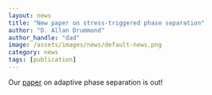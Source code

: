 ```yaml
---
layout: news
title: "New paper on stress-triggered phase separation"
author: "D. Allan Drummond"
author_handle: "dad"
image: /assets/images/news/default-news.png
category: news
tags: [publication]
---
```

Our [paper] on adaptive phase separation is out!

[paper]: /papers/paper/adaptive-phase-separation
